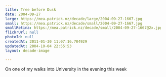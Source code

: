 ```yaml
---
title: Tree before Dusk
date: 2004-09-27
large: https://mea.patrick.nz/decade/large/2004-09-27-1667.jpg
small: https://mea.patrick.nz/decade/small/2004-09-27-1667.jpg
smallRetina: https://mea.patrick.nz/decade/small/2004-09-27-1667@2x.jpg
flickrUrl: null
photoId: null
createdAt: 2011-01-30 11:07:16.704929
updatedAt: 2004-10-04 22:55:53
layout: decade-image

---
```

On one of my walks into University in the evening this week
